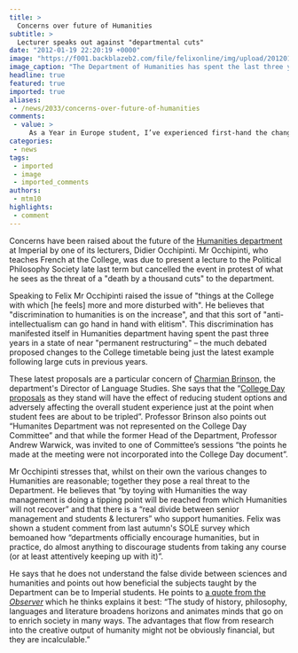 ```yaml
---
title: >
  Concerns over future of Humanities
subtitle: >
  Lecturer speaks out against "departmental cuts"
date: "2012-01-19 22:20:19 +0000"
image: "https://f001.backblazeb2.com/file/felixonline/img/upload/201201192218-felix-human.jpg"
image_caption: "The Department of Humanities has spent the last three years in a state of "
headline: true
featured: true
imported: true
aliases:
 - /news/2033/concerns-over-future-of-humanities
comments:
 - value: >
     As a Year in Europe student, I’ve experienced first-hand the changes happening in the Humanities Department and I too believe that the constant departmental re-structuring is posing a very real threat to is future. Luckily, there are people at Imperial who, like Mr Occhipinti, realise the importance of their subject and are prepared to fight for its worth. <br> <br>I consider the Humanities Department to be one of Imperial’s greatest assets, primarily as it succeeds in developing the creative minds of its students in what is otherwise a strictly science-based community. The result? Students emerging from Humanities come with a true breadth of knowledge and character that extends further from the resounding Imperial College stereotype of “I’m a Scientist and that’s that”.,I'm also a Year in Europe so I've been studying French in the Humanities Department for two years now. I can say with confidence that the teaching I've received has been excellent and I feel I've greatly benefited from the experienc
categories:
 - news
tags:
 - imported
 - image
 - imported_comments
authors:
 - mtm10
highlights:
 - comment
---
```


Concerns have been raised about the future of the [Humanities department](http://www3.imperial.ac.uk/humanities) at Imperial by one of its lecturers, Didier Occhipinti. Mr Occhipinti, who teaches French at the College, was due to present a lecture to the Political Philosophy Society late last term but cancelled the event in protest of what he sees as the threat of a "death by a thousand cuts" to the department.

Speaking to Felix Mr Occhipinti raised the issue of "things at the College with which [he feels] more and more disturbed with". He believes that "discrimination to humanities is on the increase", and that this sort of "anti-intellectualism can go hand in hand with elitism". This discrimination has manifested itself in Humanities department having spent the past three years in a state of near "permanent restructuring" – the much debated proposed changes to the College timetable being just the latest example following large cuts in previous years.

These latest proposals are a particular concern of [Charmian Brinson](http://www3.imperial.ac.uk/people/c.brinson), the department's Director of Language Studies. She says that the “[College Day proposals](http://felixonline.co.uk/news/1705/potential-college-day-revisions-outlined/) as they stand will have the effect of reducing student options and adversely affecting the overall student experience just at the point when student fees are about to be tripled”. Professor Brinson also points out “Humanites Department was not represented on the College Day Committee” and that while the former Head of the Department, Professor Andrew Warwick, was invited to one of Committee’s sessions “the points he made at the meeting were not incorporated into the College Day document”.

Mr Occhipinti stresses that, whilst on their own the various changes to Humanities are reasonable; together they pose a real threat to the Department. He believes that “by toying with Humanities the way management is doing a tipping point will be reached from which Humanities will not recover” and that there is a “real divide between senior management and students & lecturers” who support humanities. Felix was shown a student comment from last autumn's SOLE survey which bemoaned how “departments officially encourage humanities, but in practice, do almost anything to discourage students from taking any course (or at least attentively keeping up with it)”.

He says that he does not understand the false divide between sciences and humanities and points out how beneficial the subjects taught by the Department can be to Imperial students. He points to [a quote from the _Observer_](http://www.guardian.co.uk/commentisfree/2010/feb/28/labour-funding-arts-humanities) which he thinks explains it best: “The study of history, philosophy, languages and literature broadens horizons and animates minds that go on to enrich society in many ways. The advantages that flow from research into the creative output of humanity might not be obviously financial, but they are incalculable.”
